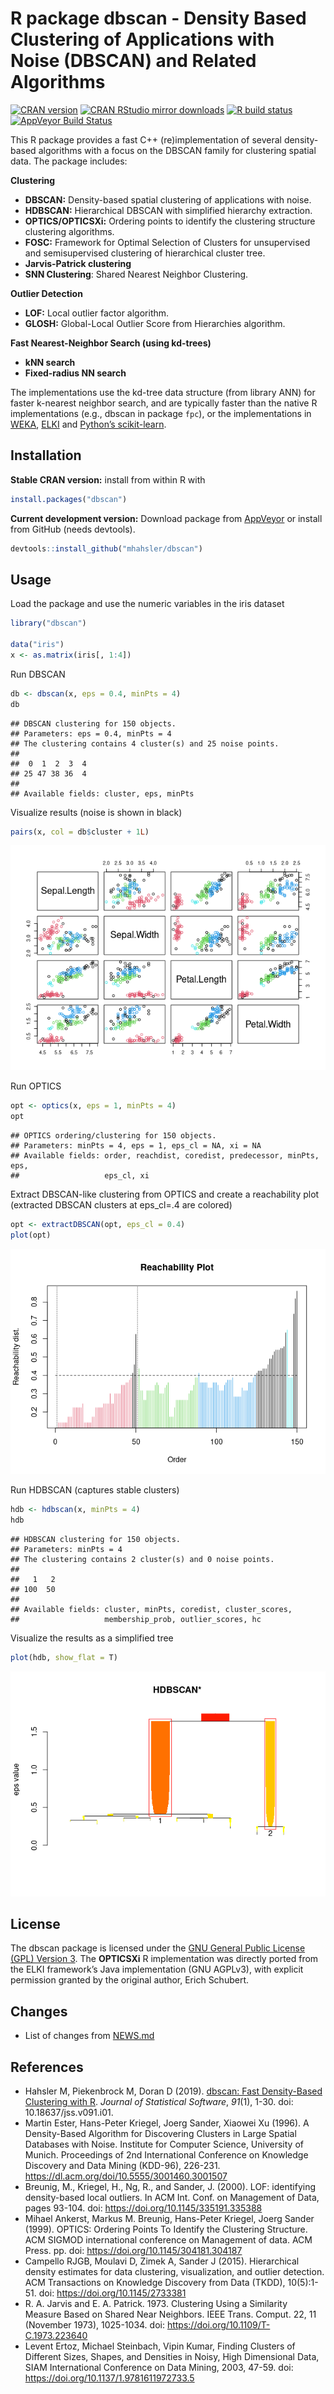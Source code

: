 R package dbscan - Density Based Clustering of Applications with Noise
(DBSCAN) and Related Algorithms
================

[![CRAN
version](https://www.r-pkg.org/badges/version/dbscan)](https://cran.r-project.org/package=dbscan)
[![CRAN RStudio mirror
downloads](https://cranlogs.r-pkg.org/badges/dbscan)](https://cran.r-project.org/package=dbscan)
[![R build
status](https://github.com/mhahsler/dbscan/workflows/R-CMD-check/badge.svg)](https://github.com/mhahsler/dbscan/actions)
[![AppVeyor Build
Status](https://ci.appveyor.com/api/projects/status/github/mhahsler/dbscan?branch=master&svg=true)](https://ci.appveyor.com/project/mhahsler/dbscan)

This R package provides a fast C++ (re)implementation of several
density-based algorithms with a focus on the DBSCAN family for
clustering spatial data. The package includes:

**Clustering**

-   **DBSCAN:** Density-based spatial clustering of applications with
    noise.
-   **HDBSCAN:** Hierarchical DBSCAN with simplified hierarchy
    extraction.
-   **OPTICS/OPTICSXi:** Ordering points to identify the clustering
    structure clustering algorithms.
-   **FOSC:** Framework for Optimal Selection of Clusters for
    unsupervised and semisupervised clustering of hierarchical cluster
    tree.
-   **Jarvis-Patrick clustering**
-   **SNN Clustering**: Shared Nearest Neighbor Clustering.

**Outlier Detection**

-   **LOF:** Local outlier factor algorithm.
-   **GLOSH:** Global-Local Outlier Score from Hierarchies algorithm.

**Fast Nearest-Neighbor Search (using kd-trees)**

-   **kNN search**
-   **Fixed-radius NN search**

The implementations use the kd-tree data structure (from library ANN)
for faster k-nearest neighbor search, and are typically faster than the
native R implementations (e.g., dbscan in package `fpc`), or the
implementations in [WEKA](https://www.cs.waikato.ac.nz/ml/weka/),
[ELKI](https://elki-project.github.io/) and [Python’s
scikit-learn](https://scikit-learn.org/).

## Installation

**Stable CRAN version:** install from within R with

``` r
install.packages("dbscan")
```

**Current development version:** Download package from
[AppVeyor](https://ci.appveyor.com/project/mhahsler/dbscan/build/artifacts)
or install from GitHub (needs devtools).

``` r
devtools::install_github("mhahsler/dbscan")
```

## Usage

Load the package and use the numeric variables in the iris dataset

``` r
library("dbscan")

data("iris")
x <- as.matrix(iris[, 1:4])
```

Run DBSCAN

``` r
db <- dbscan(x, eps = 0.4, minPts = 4)
db
```

    ## DBSCAN clustering for 150 objects.
    ## Parameters: eps = 0.4, minPts = 4
    ## The clustering contains 4 cluster(s) and 25 noise points.
    ## 
    ##  0  1  2  3  4 
    ## 25 47 38 36  4 
    ## 
    ## Available fields: cluster, eps, minPts

Visualize results (noise is shown in black)

``` r
pairs(x, col = db$cluster + 1L)
```

![](README_files/figure-gfm/unnamed-chunk-6-1.png)<!-- -->

Run OPTICS

``` r
opt <- optics(x, eps = 1, minPts = 4)
opt
```

    ## OPTICS ordering/clustering for 150 objects.
    ## Parameters: minPts = 4, eps = 1, eps_cl = NA, xi = NA
    ## Available fields: order, reachdist, coredist, predecessor, minPts, eps,
    ##                   eps_cl, xi

Extract DBSCAN-like clustering from OPTICS and create a reachability
plot (extracted DBSCAN clusters at eps_cl=.4 are colored)

``` r
opt <- extractDBSCAN(opt, eps_cl = 0.4)
plot(opt)
```

![](README_files/figure-gfm/unnamed-chunk-8-1.png)<!-- -->

Run HDBSCAN (captures stable clusters)

``` r
hdb <- hdbscan(x, minPts = 4)
hdb
```

    ## HDBSCAN clustering for 150 objects.
    ## Parameters: minPts = 4
    ## The clustering contains 2 cluster(s) and 0 noise points.
    ## 
    ##   1   2 
    ## 100  50 
    ## 
    ## Available fields: cluster, minPts, coredist, cluster_scores,
    ##                   membership_prob, outlier_scores, hc

Visualize the results as a simplified tree

``` r
plot(hdb, show_flat = T)
```

![](README_files/figure-gfm/unnamed-chunk-10-1.png)<!-- -->

## License

The dbscan package is licensed under the [GNU General Public License
(GPL) Version 3](https://www.gnu.org/licenses/gpl-3.0.en.html). The
**OPTICSXi** R implementation was directly ported from the ELKI
framework’s Java implementation (GNU AGPLv3), with explicit permission
granted by the original author, Erich Schubert.

## Changes

-   List of changes from
    [NEWS.md](https://github.com/mhahsler/dbscan/blob/master/NEWS.md)

## References

-   Hahsler M, Piekenbrock M, Doran D (2019). [dbscan: Fast
    Density-Based Clustering with
    R](https://doi.org/10.18637/jss.v091.i01). *Journal of Statistical
    Software*, *91*(1), 1-30. doi: 10.18637/jss.v091.i01.
-   Martin Ester, Hans-Peter Kriegel, Joerg Sander, Xiaowei Xu (1996). A
    Density-Based Algorithm for Discovering Clusters in Large Spatial
    Databases with Noise. Institute for Computer Science, University of
    Munich. Proceedings of 2nd International Conference on Knowledge
    Discovery and Data Mining (KDD-96), 226-231.
    <https://dl.acm.org/doi/10.5555/3001460.3001507>
-   Breunig, M., Kriegel, H., Ng, R., and Sander, J. (2000). LOF:
    identifying density-based local outliers. In ACM Int. Conf. on
    Management of Data, pages 93-104. doi:
    <https://doi.org/10.1145/335191.335388>
-   Mihael Ankerst, Markus M. Breunig, Hans-Peter Kriegel, Joerg Sander
    (1999). OPTICS: Ordering Points To Identify the Clustering
    Structure. ACM SIGMOD international conference on Management of
    data. ACM Press. pp. doi: <https://doi.org/10.1145/304181.304187>
-   Campello RJGB, Moulavi D, Zimek A, Sander J (2015). Hierarchical
    density estimates for data clustering, visualization, and outlier
    detection. ACM Transactions on Knowledge Discovery from Data (TKDD),
    10(5):1-51. doi: <https://doi.org/10.1145/2733381>
-   R. A. Jarvis and E. A. Patrick. 1973. Clustering Using a Similarity
    Measure Based on Shared Near Neighbors. IEEE Trans. Comput. 22, 11
    (November 1973), 1025-1034. doi:
    <https://doi.org/10.1109/T-C.1973.223640>
-   Levent Ertoz, Michael Steinbach, Vipin Kumar, Finding Clusters of
    Different Sizes, Shapes, and Densities in Noisy, High Dimensional
    Data, SIAM International Conference on Data Mining, 2003, 47-59.
    doi: <https://doi.org/10.1137/1.9781611972733.5>
